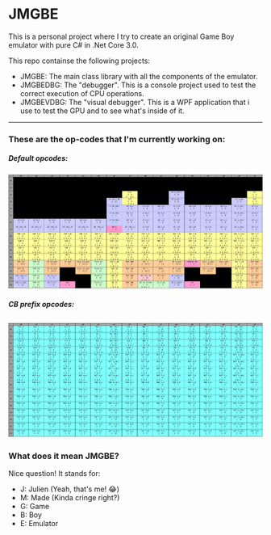 # JMGBE

This is a personal project where I try to create an original Game Boy emulator with pure C# in .Net Core 3.0.

This repo containse the following projects:
- JMGBE: The main class library with all the components of the emulator.
- JMGBEDBG: The "debugger". This is a console project used to test the correct execution of CPU operations.
- JMGBEVDBG: The "visual debugger". This is a WPF application that i use to test the GPU and to see what's inside of it.
---
### These are the op-codes that I'm currently working on:
##### Default opcodes:
![gameboy opcodes i'm working on](https://raw.githubusercontent.com/Dotpys/JMGBE/master/opcodes.png)

##### CB prefix opcodes:
![gameboy opcodes i'm working on](https://raw.githubusercontent.com/Dotpys/JMGBE/master/opcodescb.png)
---
### What does it mean JMGBE?
Nice question! It stands for:

- J: Julien (Yeah, that's me! 😂)
- M: Made (Kinda cringe right?)
- G: Game
- B: Boy
- E: Emulator
